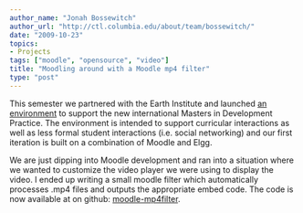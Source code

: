 ```yaml
---
author_name: "Jonah Bossewitch"
author_url: "http://ctl.columbia.edu/about/team/bossewitch/"
date: "2009-10-23"
topics: 
- Projects
tags: ["moodle", "opensource", "video"]
title: "Moodling around with a Moodle mp4 filter"
type: "post"
---
```


<p>This semester we partnered with the Earth Institute and launched <a href="http://ccnmtl.columbia.edu/portfolio/political_science_and_social_policy/mdp.html">an environment</a> to support the new international Masters in Development Practice.  The environment is intended to support curricular interactions as well as less formal student interactions (i.e. social networking) and our first iteration is built on a combination of Moodle and Elgg.</p>

<p>We are just dipping into Moodle development and ran into a situation where we wanted to customize the video player we were using to display the video. I ended up writing a small moodle filter which automatically processes .mp4 files and outputs the appropriate embed code.  The code is now available at on github: <a href="http://github.com/ccnmtl/moodle-mp4filter">moodle-mp4filter</a>.</p>
